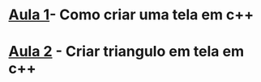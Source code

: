 # [Aula 1](https://github.com/hkioshi/Computacao_Grafica/tree/aula1)- Como criar uma tela em c++
# [Aula 2](https://github.com/hkioshi/Computacao_Grafica/tree/Aula2) - Criar triangulo em tela em c++


